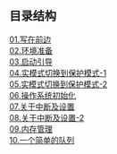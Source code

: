 ## 目录结构

[01.写在前边](https://github.com/zhangdexin/leap-os/blob/main/30-days-os/doc/01-pre.md)<br/>
[02.环境准备](https://github.com/zhangdexin/leap-os/blob/main/30-days-os/doc/02-env.md)<br/>
[03.启动引导](https://github.com/zhangdexin/leap-os/blob/main/30-days-os/doc/03-ipl.md)<br/>
[04.实模式切换到保护模式-1](https://github.com/zhangdexin/leap-os/blob/main/30-days-os/doc/04-mode_switch.md)<br/>
[05.实模式切换到保护模式-2](https://github.com/zhangdexin/leap-os/blob/main/30-days-os/doc/05-mode_switch_2.md)<br/>
[06.操作系统初始化](https://github.com/zhangdexin/leap-os/blob/main/30-days-os/doc/06-init.md)<br/>
[07.关于中断及设置](https://github.com/zhangdexin/leap-os/blob/main/30-days-os/doc/07-interrupt.md)<br/>
[08.关于中断及设置-2](https://github.com/zhangdexin/leap-os/blob/main/30-days-os/doc/08-interrupt_2.md)<br/>
[09.内存管理](https://github.com/zhangdexin/leap-os/blob/main/30-days-os/doc/09-memory.md)<br/>
[10.一个简单的队列](https://github.com/zhangdexin/leap-os/blob/main/30-days-os/doc/10-fifo.md)<br/>
